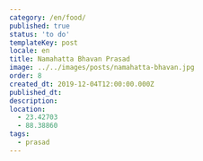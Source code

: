 ```yaml
---
category: /en/food/
published: true
status: 'to do'
templateKey: post
locale: en
title: Namahatta Bhavan Prasad
image: ../../images/posts/namahatta-bhavan.jpg
order: 8
created_dt: 2019-12-04T12:00:00.000Z
published_dt:
description:
location:
  - 23.42703
  - 88.38860
tags:
  - prasad
---
```


<tbd locale="en" url="mailto:haribol@mayapur.live"></tbd>
